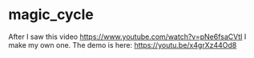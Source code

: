 # magic_cycle
After I saw this video https://www.youtube.com/watch?v=pNe6fsaCVtI
I make my own one. The demo is here: https://youtu.be/x4grXz44Od8
